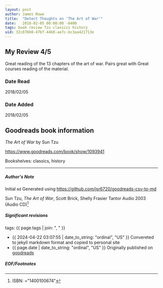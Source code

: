 ```yaml
---
layout: post
author: James Rowe
title:  "Detect Thoughts on 'The Art of War'"
date:   2018-02-05 00:00:00 -0400
tags: book review Tzu classics history
uid: 32c876b0-47bf-44b0-ae7c-bc3aa421713e
---
```


<!-- highly dependent on how you personally use jekyll templates, and how you want this to show up -->
<!-- escape any jekyll keys with double brackets -->

## My Review 4/5

Great reading of the 13 chapters of the art of war. Pairs great with Great courses reading of the material.

### Date Read
2018/02/05

### Date Added
2018/02/05

## Goodreads book information

*The Art of War* by Sun Tzu

https://www.goodreads.com/book/show/1093941

Bookshelves: classics, history

---

##### Author's Note

Initial `md` Generated using https://github.com/jsr6720/goodreads-csv-to-md

Sun Tzu, *The Art of War*, Scott Brick, Shelly Frasier Tantor Audio 2003 (Audio CD)[^1]

##### Significant revisions

tags: {{ page.tags | join: ", " }} <!-- todo move this somewhere -->

- {{ 2024-04-22 03:07:55 | date_to_string: "ordinal", "US" }} Convereted to jekyll markdown format and copied to personal site
- {{ page.date | date_to_string: "ordinal", "US" }} Originally published on [goodreads](https://www.goodreads.com)

##### EOF/Footnotes

[^1]: ISBN: ="1400100674"